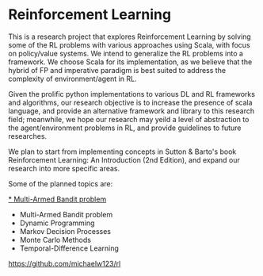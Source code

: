 # Reinforcement Learning
This is a research project that explores Reinforcement Learning by solving some of the RL problems with various approaches using Scala, with focus on policy/value systems. We intend to generalize the RL problems into a framework. We choose Scala for its implementation, as we believe that the hybrid of FP and imperative paradigm is best suited to address the complexity of environment/agent in RL.

Given the prolific python implementations to various DL and RL frameworks and algorithms, our research objective is to increase the presence of scala language, and provide an alternative framework and library to this research field; meanwhile, we hope our research may yeild a level of abstraction to the agent/environment problems in RL, and provide guidelines to future researches.

We plan to start from implementing concepts in Sutton & Barto's book Reinforcement Learning: An Introduction (2nd Edition), and expand our research into more specific areas.


Some of the planned topics are:

[* Multi-Armed Bandit problem](MultiArmBandit.md)
* Multi-Armed Bandit problem
* Dynamic Programming 
* Markov Decision Processes
* Monte Carlo Methods
* Temporal-Difference Learning


https://github.com/michaelw123/rl




